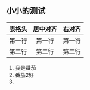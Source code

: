 ## 小小的测试
| 表格头 | 居中对齐 | 右对齐|
| ---- | :---: | ----:|
| 第一行 | 第一行 | 第一行 |
| 第二行 | 第二行 | 第二行 |

1. 我是番茄
2. 番茄2好
3. 